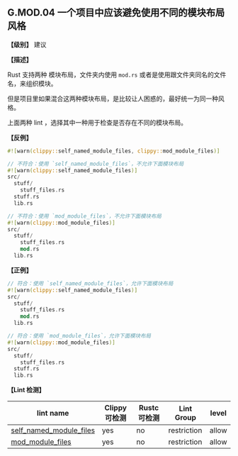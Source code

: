## G.MOD.04  一个项目中应该避免使用不同的模块布局风格

**【级别】** 建议

**【描述】**

Rust 支持两种 模块布局，文件夹内使用 `mod.rs` 或者是使用跟文件夹同名的文件名，来组织模块。

但是项目里如果混合这两种模块布局，是比较让人困惑的，最好统一为同一种风格。

 上面两种  lint ，选择其中一种用于检查是否存在不同的模块布局。

 **【反例】**

```rust
#![warn(clippy::self_named_module_files, clippy::mod_module_files)]

// 不符合：使用 `self_named_module_files`，不允许下面模块布局
#![warn(clippy::self_named_module_files)]
src/
  stuff/
    stuff_files.rs
  stuff.rs
  lib.rs

// 不符合：使用 `mod_module_files`，不允许下面模块布局
#![warn(clippy::mod_module_files)]
src/
  stuff/
    stuff_files.rs
    mod.rs
  lib.rs
```

**【正例】**

```rust
// 符合：使用 `self_named_module_files`，允许下面模块布局
#![warn(clippy::self_named_module_files)]
src/
  stuff/
    stuff_files.rs
    mod.rs
  lib.rs

// 符合：使用 `mod_module_files`，允许下面模块布局
#![warn(clippy::mod_module_files)]
src/
  stuff/
    stuff_files.rs
  stuff.rs
  lib.rs
```

**【Lint 检测】**

| lint name                                                    | Clippy 可检测 | Rustc 可检测 | Lint Group  | level |
| ------------------------------------------------------------ | ------------- | ------------ | ----------- | ----- |
| [self_named_module_files](https://rust-lang.github.io/rust-clippy/master/#self_named_module_files) | yes           | no           | restriction | allow |
| [mod_module_files](https://rust-lang.github.io/rust-clippy/master/#mod_module_files) | yes           | no           | restriction | allow |



